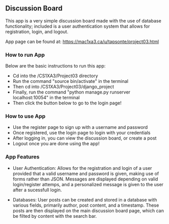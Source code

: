 ## Discussion Board

This app is a very simple discussion board made with the use of database functionality;
included is a user authentication system that allows for registration, login, and logout.

App page can be found at: https://mac1xa3.ca/u/tapsonte/project03.html

### How to run App 
  Below are the basic instructions to run this app:

  - Cd into the /CS1XA3/Project03 directory
  - Run the command "source bin/activate" in the terminal
  - Then cd into /CS1XA3/Project03/django_project
  - Finally, run the command "python manage.py runserver localhost:10054" in the terminal
  - Then click the button below to go to the login page!

### How to use App

  - Use the register page to sign up with a username and password
  - Once registered, use the login page to login with your credentials
  - After logging in, you can view the discussion board, or create a post
  - Logout once you are done using the app!

### App Features

  - User Authentication: Allows for the registration and login of a user provided that a valid
                       username and password is given, making use of forms rather than JSON.
                       Messages are displayed depending on valid login/register attemps, and
                       a personalized message is given to the user after a sucessfull login.
  
  - Databases: User posts can be created and stored in a database with various fields, primarily
             author, post content, and a timestamp. These posts are then displayed on the
             main discussion board page, which can be filted by content with the search bar.

